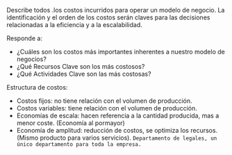 Describe todos .los costos incurridos para operar un modelo de negocio. La identificación y el orden de los costos serán claves para las decisiones relacionadas a la eficiencia y a la escalabilidad.

Responde a:
- ¿Cuáles son los costos más importantes inherentes a nuestro modelo de negocios?
- ¿Qué Recursos Clave son los más costosos?
- ¿Qué Actividades Clave son las más costosas?

Estructura de costos:
- Costos fijos: no tiene relación con el volumen de producción.
- Costos variables: tiene relación con el volumen de producción.
- Economías de escala: hacen referencia a la cantidad producida, mas a menor coste. (Economía al pormayor)
- Economía de amplitud: reducción de costos, se optimiza los recursos. (Mismo producto para varios servicios). `Departamento de legales, un único departamento para toda la empresa.`
